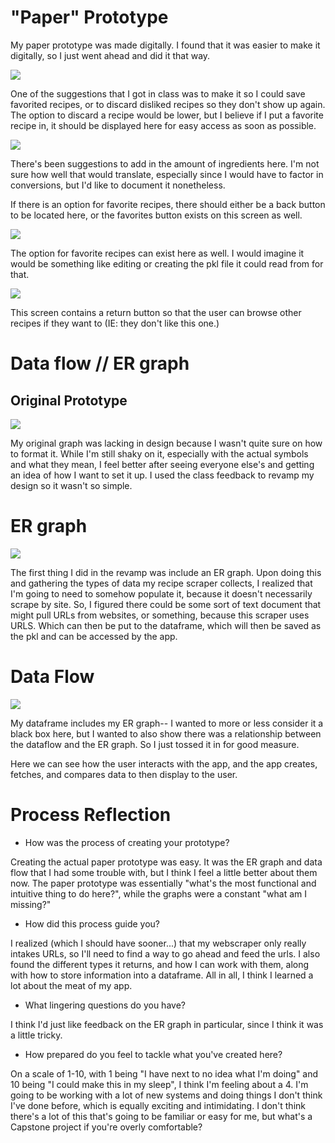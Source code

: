# "Paper" Prototype

My paper prototype was made digitally. I found that it was easier to make it digitally, so I just went ahead and did it that way.

<img src="https://raw.githubusercontent.com/Berea-CS-Courses/capstone-project-schweinsbergs/D3/Deliverables/prototype%20pictures/1%20opening%20screen.png"/>

One of the suggestions that I got in class was to make it so I could save favorited recipes, or to discard disliked recipes so they don't show up again.
The option to discard a recipe would be lower, but I believe if I put a favorite recipe in, it should be displayed here for easy access as soon as possible.

<img src="https://raw.githubusercontent.com/Berea-CS-Courses/capstone-project-schweinsbergs/D3/Deliverables/prototype%20pictures/2%20entry%20mode.png"/>

There's been suggestions to add in the amount of ingredients here. I'm not sure how well that would translate, especially since I would have to factor in conversions, but I'd like to document it nonetheless.

If there is an option for favorite recipes, there should either be a back button to be located here, or the favorites button exists on this screen as well.

<img src="https://raw.githubusercontent.com/Berea-CS-Courses/capstone-project-schweinsbergs/D3/Deliverables/prototype%20pictures/3%20results.png"/>


The option for favorite recipes can exist here as well. I would imagine it would be something like editing or creating the pkl file it could read from for that.

<img src="https://raw.githubusercontent.com/Berea-CS-Courses/capstone-project-schweinsbergs/D3/Deliverables/prototype%20pictures/4%20recipe%20screen.png"/>

This screen contains a return button so that the user can browse other recipes if they want to (IE: they don't like this one.)

# Data flow // ER graph
## Original Prototype

<img src="https://raw.githubusercontent.com/Berea-CS-Courses/capstone-project-schweinsbergs/D3/Deliverables/prototype%20pictures/flow%20chart.JPG"/>

My original graph was lacking in design because I wasn't quite sure on how to format it. While I'm still shaky on it, especially with the actual symbols and what they mean,
I feel better after seeing everyone else's and getting an idea of how I want to set it up. I used the class feedback to revamp my design so it wasn't so simple.

# ER graph

<img src="https://raw.githubusercontent.com/Berea-CS-Courses/capstone-project-schweinsbergs/D3/Deliverables/prototype%20pictures/er%20diagram.JPG"/>

The first thing I did in the revamp was include an ER graph. Upon doing this and gathering the types of data my recipe scraper collects,
I realized that I'm going to need to somehow populate it, because it doesn't necessarily scrape by site. So, I figured there could be some sort of text document
that might pull URLs from websites, or something, because this scraper uses URLS. Which can then be put to the dataframe, which will then be saved as the pkl
and can be accessed by the app.

# Data Flow

<img src="https://raw.githubusercontent.com/Berea-CS-Courses/capstone-project-schweinsbergs/D3/Deliverables/prototype%20pictures/data%20flow%20diagram.JPG"/>

My dataframe includes my ER graph-- I wanted to more or less consider it a black box here, but I wanted to also show there was a relationship between the dataflow and the ER graph. So I just
tossed it in for good measure.

Here we can see how the user interacts with the app, and the app creates, fetches, and compares data to then display to the user.


# Process Reflection

* How was the process of creating your prototype?

Creating the actual paper prototype was easy. It was the ER graph and data flow that I had some trouble with, but I think I feel a little
better about them now. The paper prototype was essentially "what's the most functional and intuitive thing to do here?", while the
graphs were a constant "what am I missing?"

* How did this process guide you?

I realized (which I should have sooner...) that my webscraper only really intakes URLs, so I'll need to find a way to
go ahead and feed the urls. I also found the different types it returns, and how I can work with them, along with how to store
information into a dataframe. All in all, I think I learned a lot about the meat of my app.

* What lingering questions do you have?

I think I'd just like feedback on the ER graph in particular, since I think it was a little tricky.

* How prepared do you feel to tackle what you've created here?

On a scale of 1-10, with 1 being "I have next to no idea what I'm doing" and 10 being "I could make this in my sleep",
I think I'm feeling about a 4. I'm going to be working with a lot of new systems and doing things I don't think I've done before,
which is equally exciting and intimidating. I don't think there's a lot of this that's going to be familiar or easy for me,
but what's a Capstone project if you're overly comfortable? 